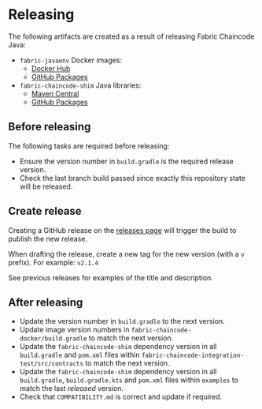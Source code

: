 # Releasing

The following artifacts are created as a result of releasing Fabric Chaincode Java:

- `fabric-javaenv` Docker images:
  - [Docker Hub](https://hub.docker.com/r/hyperledger/fabric-javaenv)
  - [GitHub Packages](https://github.com/orgs/hyperledger/packages/container/package/fabric-javaenv)
- `fabric-chaincode-shim` Java libraries:
  - [Maven Central](https://central.sonatype.com/artifact/org.hyperledger.fabric-chaincode-java/fabric-chaincode-shim)
  - [GitHub Packages](https://github.com/hyperledger/fabric-chaincode-java/packages/50049)

## Before releasing

The following tasks are required before releasing:

- Ensure the version number in `build.gradle` is the required release version.
- Check the last branch build passed since exactly this repository state will be released.

## Create release

Creating a GitHub release on the [releases page](https://github.com/hyperledger/fabric-chaincode-java/releases) will trigger the build to publish the new release.

When drafting the release, create a new tag for the new version (with a `v` prefix). For example: `v2.1.4`

See previous releases for examples of the title and description.

## After releasing

- Update the version number in `build.gradle` to the next version.
- Update image version numbers in `fabric-chaincode-docker/build.gradle` to match the next version.
- Update the `fabric-chaincode-shim` dependency version in all `build.gradle` and `pom.xml` files within `fabric-chaincode-integration-test/src/contracts` to match the next version.
- Update the `fabric-chaincode-shim` dependency version in all `build.gradle`, `build.gradle.kts` and `pom.xml` files within `examples` to match the last _released_ version.
- Check that `COMPATIBILITY.md` is correct and update if required.
